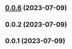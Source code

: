 

## [0.0.6](https://github.com/MissNanLan/virutal-list-demo/compare/0.0.5...0.0.6) (2023-07-09)

## 0.0.2 (2023-07-09)



## 0.0.1 (2023-07-09)